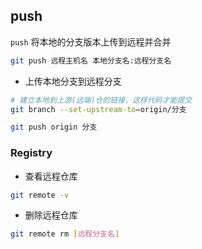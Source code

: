 <!--
 * @Description: 
 * @Version: 
 * @Autor: DaLao
 * @Email: dalao_li@163.com
 * @Date: 2021-01-25 23:07:05
 * @LastEditors: DaLao
 * @LastEditTime: 2022-02-16 20:26:19
-->

## push

`push` 将本地的分支版本上传到远程并合并

```sh
git push 远程主机名 本地分支名:远程分支名
```

- 上传本地分支到远程分支

```sh
# 建立本地到上游(远端)仓的链接，这样代码才能提交
git branch --set-upstream-to=origin/分支

git push origin 分支
```

### Registry

- 查看远程仓库

```sh
git remote -v
```

- 删除远程仓库

```sh
git remote rm [远程分支名]
```




